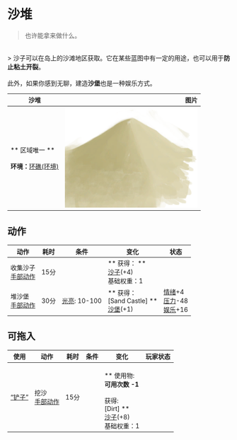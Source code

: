 # 沙堆  
> 也许能拿来做什么。  
<br>  
> 沙子可以在岛上的沙滩地区获取。它在某些蓝图中有一定的用途，也可以用于<b>防止粘土开裂</b>。<br><br>此外，如果你感到无聊，建造<b>沙堡</b>也是一种娱乐方式。  
  
  沙堆  |   图片   
 ----  |  ----:   
 ** 区域唯一 **<br><br>**环境：**[环礁(环境)](Env_Atoll.md)  |  <img decoding="async" src="Sprite/Sand.png" href="a.md" style="max-width:300px;max-height:300px;">   
  
## 动作  
动作  |  耗时  |  条件  |  变化  |  状态  
----  |  ----  |  ----  |  ----  |  ----  
收集沙子<br>[手部动作](HandAction.md)  |  15分  |    |  ** 获得： **<br>  [沙子](Sand.md)(+4)<br>基础权重：1  |    
堆沙堡<br>[手部动作](HandAction.md)  |  30分  |  [光亮](Light.md): 10-100  |  ** 获得： **<br>** [Sand Castle]  **<br>  [沙堡](SandCastle.md)(+1)<br>  |  [情绪](Morale.md)+4<br>[压力](Stress.md)-48<br>[娱乐](Entertainment.md)+16  
## 可拖入  
使用  |  动作  |  耗时  |  条件  |  变化  |  玩家状态  
----  |  ----  |  ----  |  ----  |  ----  |  ----  
[“铲子”](tag_Shovel.md)  |  挖沙<br>[手部动作](HandAction.md)  |  15分  |    |  <br>** 使用物: **<br>可用次数  -1<br><br>** 获得: **<br>** [Dirt]  **<br>  [沙子](Sand.md)(+8)<br>基础权重：1  |    


<script>document.title="沙堆 - 卡牌生存百科 Card Survival Wiki";</script>